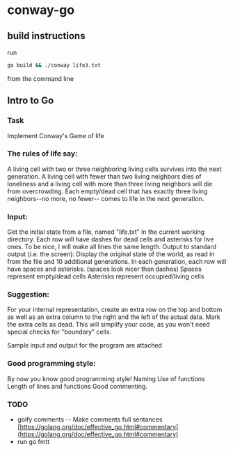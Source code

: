 # conway-go

## build instructions
run 
```bash
go build && ./conway life3.txt
```
from the command line


## Intro to Go

### Task

Implement Conway's Game of life

### The rules of life say:
A living cell with two or three neighboring living cells survives into the next generation. A living cell with fewer than two living neighbors dies of loneliness and a living cell with more than three living neighbors will die from overcrowding.
Each empty/dead cell that has exactly three living neighbors--no more, no fewer-- comes to life in the next generation.

### Input:
Get the initial state from a file, named "life.txt" in the current working directory.
Each row will have dashes for dead cells and asterisks for live ones.
To be nice, I will make all lines the same length.
Output to standard output (i.e. the screen):
Display the original state of the world, as read in from the file and 10 additional generations.
In each generation, each row will have spaces and asterisks. (spaces look nicer than dashes)
Spaces represent empty/dead cells
Asterisks represent occupied/living cells

### Suggestion: 
For your internal representation, create an extra row on the top and bottom as well as an extra column to the right and the left of the actual data. Mark the extra cells as dead. This will simplify your code, as you won't need special checks for "boundary" cells.

Sample input and output for the program are attached

### Good programming style: 
By now you know good programming style!
Naming
Use of functions
Length of lines and functions
Good commenting.

### TODO
* goify comments -- Make comments full sentances [https://golang.org/doc/effective_go.html#commentary](https://golang.org/doc/effective_go.html#commentary)
* run go fmtt
